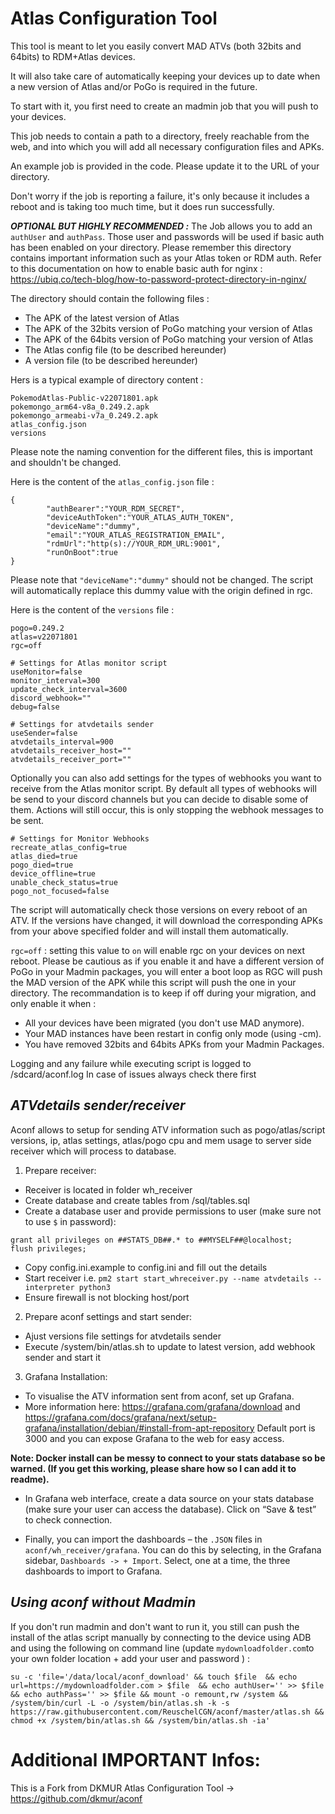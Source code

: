 # Atlas Configuration Tool

This tool is meant to let you easily convert MAD ATVs (both 32bits and 64bits) to RDM+Atlas devices.

It will also take care of automatically keeping your devices up to date when a new version of Atlas and/or PoGo is required in the future.

To start with it, you first need to create an madmin job that you will push to your devices.

This job needs to contain a path to a directory, freely reachable from the web, and into which you will add all necessary configuration files and APKs.

An example job is provided in the code. Please update it to the URL of your directory.

Don't worry if the job is reporting a failure, it's only because it includes a reboot and is taking too much time, but it does run successfully.

***OPTIONAL BUT HIGHLY RECOMMENDED :***
The Job allows you to add an `authUser` and `authPass`. 
Those user and passwords will be used if basic auth has been enabled on your directory.
Please remember this directory contains important information such as your Atlas token or RDM auth.
Refer to this documentation on how to enable basic auth for nginx : https://ubiq.co/tech-blog/how-to-password-protect-directory-in-nginx/


The directory should contain the following files :

- The APK of the latest version of Atlas
- The APK of the 32bits version of PoGo matching your version of Atlas
- The APK of the 64bits version of PoGo matching your version of Atlas
- The Atlas config file (to be described hereunder)
- A version file (to be described hereunder)

Hers is a typical example of directory content :

```
PokemodAtlas-Public-v22071801.apk
pokemongo_arm64-v8a_0.249.2.apk
pokemongo_armeabi-v7a_0.249.2.apk
atlas_config.json
versions
```

Please note the naming convention for the different files, this is important and shouldn't be changed.

Here is the content of the `atlas_config.json` file :

```
{
        "authBearer":"YOUR_RDM_SECRET",
        "deviceAuthToken":"YOUR_ATLAS_AUTH_TOKEN",
        "deviceName":"dummy",
        "email":"YOUR_ATLAS_REGISTRATION_EMAIL",
        "rdmUrl":"http(s)://YOUR_RDM_URL:9001",
        "runOnBoot":true
}
```

Please note that `"deviceName":"dummy"` should not be changed. The script will automatically replace this dummy value with the origin defined in rgc.

Here is the content of the `versions` file :

```
pogo=0.249.2
atlas=v22071801
rgc=off

# Settings for Atlas monitor script
useMonitor=false
monitor_interval=300
update_check_interval=3600
discord_webhook=""
debug=false

# Settings for atvdetails sender
useSender=false
atvdetails_interval=900
atvdetails_receiver_host=""
atvdetails_receiver_port=""
```

Optionally you can also add settings for the types of webhooks you want to receive from the Atlas monitor script.
By default all types of webhooks will be send to your discord channels but you can decide to disable some of them.
Actions will still occur, this is only stopping the webhook messages to be sent.

```
# Settings for Monitor Webhooks
recreate_atlas_config=true
atlas_died=true
pogo_died=true
device_offline=true
unable_check_status=true
pogo_not_focused=false
```

The script will automatically check those versions on every reboot of an ATV. If the versions have changed, it will download the corresponding APKs from your above specified folder and will install them automatically.

`rgc=off` : setting this value to `on` will enable rgc on your devices on next reboot. Please be cautious as if you enable it and have a different version of PoGo in your Madmin packages, you will enter a boot loop as RGC will push the MAD version of the APK while this script will push the one in your directory. The recommandation is to keep if off during your migration, and only enable it when :
- All your devices have been migrated (you don't use MAD anymore).
- Your MAD instances have been restart in config only mode (using -cm).
- You have removed 32bits and 64bits APKs from your Madmin Packages.

Logging and any failure while executing script is logged to /sdcard/aconf.log
In case of issues always check there first

## ***ATVdetails sender/receiver***  
Aconf allows to setup for sending ATV information such as pogo/atlas/script versions, ip, atlas settings, atlas/pogo cpu and mem usage to server side receiver which will process to database.  

1. Prepare receiver:
- Receiver is located in folder wh_receiver
- Create database and create tables from /sql/tables.sql
- Create a database user and provide permissions to user (make sure not to use `$` in password):
```
grant all privileges on ##STATS_DB##.* to ##MYSELF##@localhost;
flush privileges;
```
- Copy config.ini.example to config.ini and fill out the details
- Start receiver i.e. `pm2 start start_whreceiver.py --name atvdetails --interpreter python3`
- Ensure firewall is not blocking host/port

2. Prepare aconf settings and start sender:
- Ajust versions file settings for atvdetails sender
- Execute /system/bin/atlas.sh to update to latest version, add webhook sender and start it

3. Grafana Installation:
- To visualise the ATV information sent from aconf, set up Grafana.
- More information here: https://grafana.com/grafana/download and https://grafana.com/docs/grafana/next/setup-grafana/installation/debian/#install-from-apt-repository
Default port is 3000 and you can expose Grafana to the web for easy access.

**Note: Docker install can be messy to connect to your stats database so be warned. (If you get this working, please share how so I can add it to readme).**

- In Grafana web interface, create a data source on your stats database (make sure your user can access the database). Click on “Save & test” to check connection.

- Finally, you can import the dashboards – the `.JSON` files in `aconf/wh_receiver/grafana`. You can do this by selecting, in the Grafana sidebar, `Dashboards -> + Import`. Select, one at a time, the three dashboards to import to Grafana.
  
## ***Using aconf without Madmin***

If you don't run madmin and don't want to run it, you still can push the install of the atlas script manually by connecting to the device using ADB and using the following on command line (update `mydownloadfolder.com`to your own folder location + add your user and password ) :

```
su -c 'file='/data/local/aconf_download' && touch $file  && echo url=https://mydownloadfolder.com > $file  && echo authUser='' >> $file && echo authPass='' >> $file && mount -o remount,rw /system && /system/bin/curl -L -o /system/bin/atlas.sh -k -s https://raw.githubusercontent.com/ReuschelCGN/aconf/master/atlas.sh && chmod +x /system/bin/atlas.sh && /system/bin/atlas.sh -ia'
```

# Additional IMPORTANT Infos:
This is a Fork from DKMUR Atlas Configuration Tool -> https://github.com/dkmur/aconf
